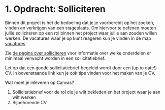 # 1. Opdracht: Solliciteren

Binnen dit project is het de bedoeling dat je je voorbereidt op het zoeken, vinden en verkrijgen van een stageplaats. Om hiervoor te oefenen moeten jullie solliciteren op een rol binnen het project waar jullie aan zouden willen werken. De vacatures waar je op kunt reageren kun je vinden in de map [vacatures](vermogens).

Zie [de pagina over solliciteren](.\README.md) voor informatie over welke onderdelen er minimaal verwacht worden in een sollicitatiebrief.

Let op dat een goede sollicitatiebrief begeleid wordt door een (up to date!) CV. In bovenstaande link kun je ook tips vinden voor het maken van je CV.

Wat moet je inleveren op Canvas?

1) Sollicitatiebrief voor de rol die je wilt bekleden en het project waar je aan wilt werken
2) Bijbehorende CV